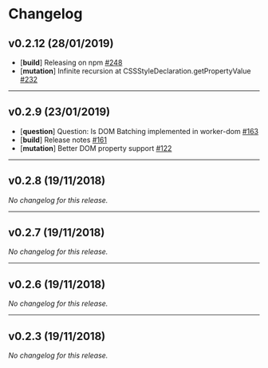 # Changelog

## v0.2.12 (28/01/2019)
- [**build**] Releasing on npm [#248](https://github.com/ampproject/worker-dom/issues/248)
- [**mutation**] Infinite recursion at CSSStyleDeclaration.getPropertyValue [#232](https://github.com/ampproject/worker-dom/issues/232)

---

## v0.2.9 (23/01/2019)
- [**question**] Question: Is DOM Batching implemented in worker-dom [#163](https://github.com/ampproject/worker-dom/issues/163)
- [**build**] Release notes [#161](https://github.com/ampproject/worker-dom/issues/161)
- [**mutation**] Better DOM property support [#122](https://github.com/ampproject/worker-dom/issues/122)

---

## v0.2.8 (19/11/2018)
*No changelog for this release.*

---

## v0.2.7 (19/11/2018)
*No changelog for this release.*

---

## v0.2.6 (19/11/2018)
*No changelog for this release.*

---

## v0.2.3 (19/11/2018)
*No changelog for this release.*
